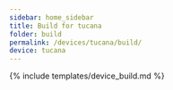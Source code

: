 ```yaml
---
sidebar: home_sidebar
title: Build for tucana
folder: build
permalink: /devices/tucana/build/
device: tucana
---
```

{% include templates/device_build.md %}
